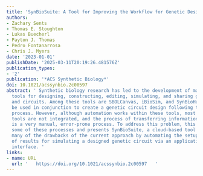 ```yaml
---
title: 'SynBioSuite: A Tool for Improving the Workflow for Genetic Design and Modeling'
authors:
- Zachary Sents
- Thomas E. Stoughton
- Lukas Buecherl
- Payton J. Thomas
- Pedro Fontanarrosa
- Chris J. Myers
date: '2023-01-01'
publishDate: '2025-03-11T20:19:26.481576Z'
publication_types:
- '2'
publication: '*ACS Synthetic Biology*'
doi: 10.1021/acssynbio.2c00597
abstract: ' Synthetic biology research has led to the development of many software
  tools for designing, constructing, editing, simulating, and sharing genetic parts
  and circuits. Among these tools are SBOLCanvas, iBioSim, and SynBioHub, which can
  be used in conjunction to create a genetic circuit design following the design–build–test–learn
  process. However, although automation works within these tools, most of these software
  tools are not integrated, and the process of transferring information between them
  is a very manual, error-prone process. To address this problem, this work automates
  some of these processes and presents SynBioSuite, a cloud-based tool that eliminates
  many of the drawbacks of the current approach by automating the setup and reception
  of results for simulating a designed genetic circuit via an application programming
  interface. '
links:
- name: URL
  url: '   https://doi.org/10.1021/acssynbio.2c00597   '
---
```

